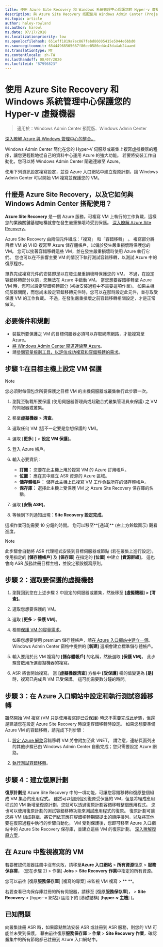 ```yaml
---
title: 使用 Azure Site Recovery 和 Windows 系統管理中心保護您的 Hyper-v 虛擬機器
description: 與 Azure Site Recovery 搭配使用 Windows Admin Center (Project Honolulu)，以保護 Hyper-V VM。
ms.topic: article
author: haley-rowland
ms.author: harowl
ms.date: 07/17/2018
ms.localizationpriority: low
ms.openlocfilehash: 651eff1819a7ec867febd86005415e5044e6bbd0
ms.sourcegitcommit: 68444968565667f86ee0586ed4c43da4ab24aaed
ms.translationtype: MT
ms.contentlocale: zh-TW
ms.lasthandoff: 08/07/2020
ms.locfileid: "87996823"
---
```

# <a name="protect-your-hyper-v-virtual-machines-with-azure-site-recovery-and-windows-admin-center"></a>使用 Azure Site Recovery 和 Windows 系統管理中心保護您的 Hyper-v 虛擬機器

>適用於：Windows Admin Center 預覽版、Windows Admin Center

[深入瞭解 Azure 與 Windows 管理中心的整合。](./index.md)

Windows Admin Center 簡化在您的 Hyper-V 伺服器或叢集上複寫虛擬機器的程序，讓您更輕鬆地從自己的資料中心運用 Azure 的強大功能。 若要將安裝工作自動化，您可以將 Windows Admin Center 閘道連線至 Azure。

使用下列資訊設定複寫設定，並從 Azure 入口網站中建立復原計劃，讓 Windows Admin Center 可以開始 VM 複寫並保護您的 VM。

## <a name="what-is-azure-site-recovery-and-how-does-it-work-with-windows-admin-center"></a>什麼是 Azure Site Recovery，以及它如何與 Windows Admin Center 搭配使用？

**Azure Site Recovery** 是一個 Azure 服務，可複寫 VM 上執行的工作負載，這樣您的業務關鍵基礎結構就會在發生嚴重損壞時受到保護。  [深入瞭解 Azure Site Recovery](/azure/site-recovery/site-recovery-overview)。

Azure Site Recovery 由兩個元件組成：「複寫」  和「容錯移轉」  。 複寫部分將目標 VM 的 VHD 複寫至 Azure 儲存體帳戶，以備於發生嚴重損壞時保護您的 VM。 您可以接著容錯移轉這些 VM，並在發生嚴重損壞時使用 Azure 執行它們。 您也可以在不影響主要 VM 的情況下執行測試容錯移轉，以測試 Azure 中的復原程序。

單靠完成複寫元件的安裝即足以在發生嚴重損壞時保護您的 VM。 不過，在設定容錯移轉部分以前，您無法在 Azure 中啟動 VM。 當您想要容錯移轉至 Azure VM 時，您可以設定容錯移轉部分 (初始安裝過程中不需要這項作業)。 如果主機伺服器關閉，而您尚未設定容錯移轉元件時，您可以在那時設定此元件，並存取受保護 VM 的工作負載。 不過，在發生嚴重損壞之前容錯移轉相關設定，才是正常做法。


## <a name="prerequisites-and-planning"></a>必要條件和規劃

- 裝載所要保護之 VM 的目標伺服器必須可以存取網際網路，才能複寫至 Azure。
- [將 Windows Admin Center 閘道連線至 Azure](azure-integration.md)。
- 請[參閱容量規劃工具，以評估成功複寫和容錯移轉的需求](/azure/site-recovery/hyper-v-site-walkthrough-capacity)。

## <a name="step-1-set-up-vm-protection-on-your-target-host"></a>步驟 1:在目標主機上設定 VM 保護

> [!NOTE]
> 您必須對每個包含所要保護之目標 VM 的主機伺服器或叢集執行此步驟一次。

1. 瀏覽至裝載所要保護 (使用伺服器管理員或超融合式叢集管理員來保護) 之 VM 的伺服器或叢集。
2. 移至**虛擬機器**  >  **清查**。
3. 選取任何 VM (這不一定要是您想保護的 VM)。
4. 選取 [**更多**] [  >  **設定 VM 保護**]。
5. 登入 Azure 帳戶。
6. 輸入必要資訊：

   - **訂閱：** 您要在此主機上用於複寫 VM 的 Azure 訂用帳戶。
   - **位置：** 應在其中建立 ASR 資源的 Azure 區域。
   - **儲存體帳戶：** 儲存此主機上已複寫 VM 工作負載所在的儲存體帳戶。
   - **保存庫：** 選擇此主機上受保護 VM 之 Azure Site Recovery 保存庫的名稱。

7. 選取 **\[安裝 ASR\]**。
8. 等候到下列通知出現：**Site Recovery 設定完成**。

這項作業可能需要 10 分鐘的時間。 您可以移至**\[通知\]** (右上方鈴鐺圖示) 觀看進度。

>[!NOTE]
> 此步驟會自動將 ASR 代理程式安裝到目標伺服器或節點 (若在叢集上進行設定)，使用指定的 **\[儲存體帳戶\]** 及 **\[保存庫\]** 在指定的 **\[位置\]** 中建立 **\[資源群組\]**。 這也會向 ASR 服務註冊目標主機，並設定預設複寫原則。

## <a name="step-2-select-virtual-machines-to-protect"></a>步驟 2：選取要保護的虛擬機器

1. 瀏覽回到您在上述步驟 2 中設定的伺服器或叢集，然後移至 **\[虛擬機器\] > \[清查\]**。
2. 選取您想要保護的 VM。
3. 選取 [**更多**  >  **保護 VM**]。
4. 檢閱[保護 VM 的容量需求](/azure/site-recovery/site-recovery-capacity-planner)。

    如果您想要使用 premium 儲存體帳戶，請[在 Azure 入口網站中建立一個](/azure/storage/common/storage-premium-storage)。 Windows Admin Center 窗格中提供的 **\[新建\]** 選項會建立標準儲存體帳戶。

5. 輸入要用於此 VM 複寫的 **\[儲存體帳戶\]** 的名稱，然後選取 **\[保護 VM\]**。 此步驟會啟用所選虛擬機器的複寫。

6. ASR 將會開始複寫。 當 **\[虛擬機器清查\]** 方格中 **\[受保護\]** 欄的值變更為 **\[是\]** 時，複寫已完成且 VM 已受保護。 這可能需要數分鐘的時間。

## <a name="step-3-configure-and-run-a-test-failover-in-the-azure-portal"></a>步驟 3：在 Azure 入口網站中設定和執行測試容錯移轉

 雖然開始 VM 複寫 (VM 只是使用複寫即已受保護) 時您不需要完成此步驟，但還是建議您在設定 Azure Site Recovery 時設定容錯移轉時設定。 如果您想要準備 Azure VM 的容錯移轉，請完成下列步驟：

1. [設定 Azure 網路](/azure/site-recovery/hyper-v-site-walkthrough-prepare-azure)容錯移轉 VM 將會附加至此 VNET。 請注意，連結頁面列出的其他步驟已由 Windows Admin Center 自動完成；您只需要設定 Azure 網路。

2. [執行測試容錯移轉](/azure/site-recovery/hyper-v-site-walkthrough-test-failover)。

## <a name="step-4-create-recovery-plans"></a>步驟 4：建立復原計劃

**復原計劃**是 Azure Site Recovery 中的一項功能，可讓您容錯移轉和復原整個組成 VM 集合的應用程式。 雖然可以個別個別復原受保護的 VM，但是將組成應用程式的 VM 新增至復原計劃，您就可以透過復原計劃容錯移轉整個應用程式。 您也可以使用復原計劃的測試容錯移轉功能來測試應用程式的復原。 復原計劃可讓您將 VM 組成群組、將它們依其應在容錯移轉期間提出的順序排列，以及將其他要在復原過程中執行的步驟自動化。 VM 受到保護後，您即可移至 Azure 入口網站中的 Azure Site Recovery 保存庫，並建立這些 VM 的復原計劃。 [深入瞭解復原方案](/azure/site-recovery/site-recovery-create-recovery-plans)。

## <a name="monitoring-replicated-vms-in-azure"></a>在 Azure 中監視複寫的 VM ##

若要確認伺服器註冊中沒有失敗，請移至**Azure 入口網站**  >  **所有資源**復原  >  **服務保存庫**， (您在步驟 2) > 作業] **Jobs**  >  **Site Recovery 作業**中指定的所有資源。

您可以前往 [復原**服務保存庫**] [複寫的專案] 來監視 VM 複寫  >  ** **。

若要查看已向保存庫註冊的所有伺服器，請移至 [復原**服務保存庫**]，  >  **Site Recovery**  >  [hyper-v 網站]) 區段下的 [基礎結構] [**hyper-v 主機**] (。

## <a name="known-issue"></a>已知問題 ##

向叢集註冊 ASR 時，如果節點無法安裝 ASR 或註冊到 ASR 服務，則您的 VM 可能並未受到保護。 藉由前往復原**服務保存庫**  >  **作業**  >  **Site Recovery 作業**，確認叢集中的所有節點都已註冊到 Azure 入口網站中。